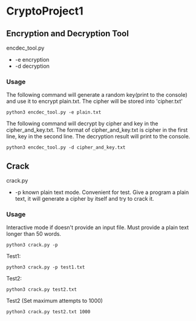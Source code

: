 # CryptoProject1

## Encryption and Decryption Tool
encdec_tool.py
+ -e encryption
+ -d decryption

### Usage
The following command will generate a random key(print to the console) and use it to encrypt plain.txt. The cipher will be stored into 'cipher.txt'
```
python3 encdec_tool.py -e plain.txt  
```

The following command will decrypt by cipher and key in the cipher_and_key.txt. The format of cipher_and_key.txt is cipher in the first line, key in the second line. The decryption result will print to the console.
```
python3 encdec_tool.py -d cipher_and_key.txt
```

## Crack
crack.py
+ -p known plain text mode. Convenient for test. Give a program a plain text, it will generate a cipher by itself and try to crack it.

### Usage
Interactive mode if doesn't provide an input file. Must provide a plain text longer than 50 words.
```
python3 crack.py -p
```
Test1:
```
python3 crack.py -p test1.txt
```
Test2:
```
python3 crack.py test2.txt
```
Test2 (Set maximum attempts to 1000)
```
python3 crack.py test2.txt 1000
```
